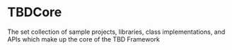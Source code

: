 TBDCore
=======

The set collection of sample projects, libraries, class implementations, and APIs which make up the core of the TBD Framework
